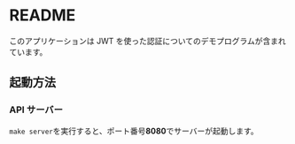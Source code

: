 # README

このアプリケーションは JWT を使った認証についてのデモプログラムが含まれています。

## 起動方法

### API サーバー

`make server`を実行すると、ポート番号**8080**でサーバーが起動します。
